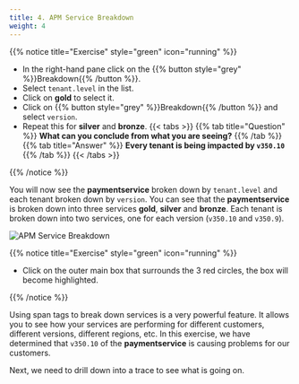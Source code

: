 ```yaml
---
title: 4. APM Service Breakdown
weight: 4
---
```


{{% notice title="Exercise" style="green" icon="running" %}}

* In the right-hand pane click on the {{% button style="grey"  %}}Breakdown{{% /button %}}.
* Select `tenant.level` in the list.
* Click on **gold** to select it.
* Click on {{% button style="grey"  %}}Breakdown{{% /button %}} and select `version`.
* Repeat this for **silver** and **bronze**.
{{< tabs >}}
{{% tab title="Question" %}}
**What can you conclude from what you are seeing?**
{{% /tab %}}
{{% tab title="Answer" %}}
**Every tenant is being impacted by `v350.10`**
{{% /tab %}}
{{< /tabs >}}

{{% /notice %}}

You will now see the **paymentservice** broken down by `tenant.level` and each tenant broken down by `version`. You can see that the **paymentservice** is broken down into three services **gold**, **silver** and **bronze**. Each tenant is broken down into two services, one for each version (`v350.10` and `v350.9`).

![APM Service Breakdown](../images/apm-service-breakdown.png)

{{% notice title="Exercise" style="green" icon="running" %}}

* Click on the outer main box that surrounds the 3 red circles, the box will become highlighted.

{{% /notice %}}

Using span tags to break down services is a very powerful feature. It allows you to see how your services are performing for different customers, different versions, different regions, etc. In this exercise, we have determined that `v350.10` of the **paymentservice** is causing problems for our customers.

Next, we need to drill down into a trace to see what is going on.
